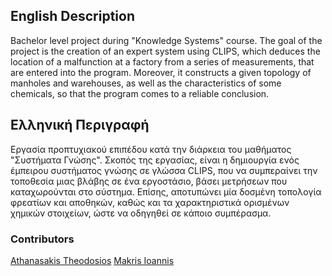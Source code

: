 ## English Description

Bachelor level project during "Knowledge Systems" course. The goal of the project is the creation of an expert system using CLIPS, which deduces the location of a malfunction at a factory from a series of measurements, that are entered into the program. Moreover, it constructs a given topology of manholes and warehouses, as well as the characteristics of some chemicals, so that the program comes to a reliable conclusion.


## Ελληνική Περιγραφή

Εργασία προπτυχιακού επιπέδου κατά την διάρκεια του μαθήματος "Συστήματα Γνώσης". Σκοπός της εργασίας, είναι η δημιουργία ενός έμπειρου συστήματος γνώσης σε γλώσσα CLIPS, που να συμπεραίνει την τοποθεσία μιας βλάβης σε ένα εργοστάσιο, βάσει μετρήσεων που καταχωρούνται στο σύστημα. Επίσης, αποτυπώνει μία δοσμένη τοπολογία φρεατίων και αποθηκών, καθώς και τα χαρακτηριστικά ορισμένων χημικών στοιχείων, ώστε να οδηγηθεί σε κάποιο συμπέρασμα.


### Contributors

[Athanasakis Theodosios](https://theathral.github.io)
[Makris Ioannis](https://github.com/GiannisMak)
